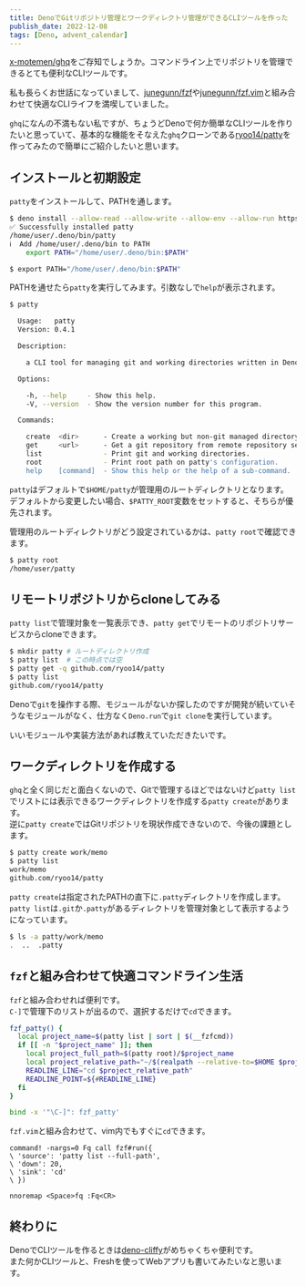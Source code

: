 ```yaml
---
title: DenoでGitリポジトリ管理とワークディレクトリ管理ができるCLIツールを作った
publish_date: 2022-12-08
tags: [Deno, advent_calendar]
---
```


[x-motemen/ghq](https://github.com/x-motemen/ghq)をご存知でしょうか。コマンドライン上でリポジトリを管理できるとても便利なCLIツールです。

私も長らくお世話になっていまして、[junegunn/fzf](https://github.com/junegunn/fzf)や[junegunn/fzf.vim](https://github.com/junegunn/fzf.vim)と組み合わせて快適なCLIライフを満喫していました。

`ghq`になんの不満もない私ですが、ちょうどDenoで何か簡単なCLIツールを作りたいと思っていて、基本的な機能をそなえた`ghq`クローンである[ryoo14/patty](https://github.com/ryoo14/patty)を作ってみたので簡単にご紹介したいと思います。

## インストールと初期設定

`patty`をインストールして、PATHを通します。

```sh
$ deno install --allow-read --allow-write --allow-env --allow-run https://deno.land/x/patty@0.4.1/patty.ts
✅ Successfully installed patty
/home/user/.deno/bin/patty
ℹ️  Add /home/user/.deno/bin to PATH
    export PATH="/home/user/.deno/bin:$PATH"

$ export PATH="/home/user/.deno/bin:$PATH"  
```

PATHを通せたら`patty`を実行してみます。引数なしで`help`が表示されます。

```sh
$ patty

  Usage:   patty
  Version: 0.4.1

  Description:

    a CLI tool for managing git and working directories written in Deno.

  Options:

    -h, --help     - Show this help.                            
    -V, --version  - Show the version number for this program.  

  Commands:

    create  <dir>      - Create a working but non-git managed directory.      
    get     <url>      - Get a git repository from remote repository services.
    list               - Print git and working directories.                   
    root               - Print root path on patty's configuration.            
    help    [command]  - Show this help or the help of a sub-command.         
```

`patty`はデフォルトで`$HOME/patty`が管理用のルートディレクトリとなります。  
デフォルトから変更したい場合、`$PATTY_ROOT`変数をセットすると、そちらが優先されます。  

管理用のルートディレクトリがどう設定されているかは、`patty root`で確認できます。

```sh
$ patty root
/home/user/patty
```

## リモートリポジトリからcloneしてみる

`patty list`で管理対象を一覧表示でき、`patty get`でリモートのリポジトリサービスからcloneできます。

```sh
$ mkdir patty # ルートディレクトリ作成
$ patty list  # この時点では空
$ patty get -q github.com/ryoo14/patty
$ patty list
github.com/ryoo14/patty
```

Denoで`git`を操作する際、モジュールがないか探したのですが開発が続いていそうなモジュールがなく、仕方なく`Deno.run`で`git clone`を実行しています。

いいモジュールや実装方法があれば教えていただきたいです。

## ワークディレクトリを作成する

`ghq`と全く同じだと面白くないので、Gitで管理するほどではないけど`patty list`でリストには表示できるワークディレクトリを作成する`patty create`があります。  
逆に`patty create`ではGitリポジトリを現状作成できないので、今後の課題とします。

```sh
$ patty create work/memo
$ patty list
work/memo
github.com/ryoo14/patty
```

`patty create`は指定されたPATHの直下に`.patty`ディレクトリを作成します。`patty list`は`.git`か`.patty`があるディレクトリを管理対象として表示するようになっています。

```sh
$ ls -a patty/work/memo
.  ..  .patty
```

## `fzf`と組み合わせて快適コマンドライン生活

`fzf`と組み合わせれば便利です。  
`C-]`で管理下のリストが出るので、選択するだけで`cd`できます。

```bash
fzf_patty() {
  local project_name=$(patty list | sort | $(__fzfcmd))
  if [[ -n "$project_name" ]]; then
    local project_full_path=$(patty root)/$project_name
    local project_relative_path="~/$(realpath --relative-to=$HOME $project_full_path)"
    READLINE_LINE="cd $project_relative_path"
    READLINE_POINT=${#READLINE_LINE}
  fi
}

bind -x '"\C-]": fzf_patty'
```

`fzf.vim`と組み合わせて、vim内でもすぐに`cd`できます。

```vim
command! -nargs=0 Fq call fzf#run({
\ 'source': 'patty list --full-path',
\ 'down': 20,
\ 'sink': 'cd'
\ })

nnoremap <Space>fq :Fq<CR>
```

## 終わりに

DenoでCLIツールを作るときは[deno-cliffy](https://cliffy.io)がめちゃくちゃ便利です。  
また何かCLIツールと、Freshを使ってWebアプリも書いてみたいなと思います。
